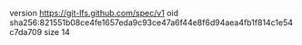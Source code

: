 version https://git-lfs.github.com/spec/v1
oid sha256:821551b08ce4fe1657eda9c93ce47a6f44e8f6d94aea4fb1f814c1e54c7da709
size 14
